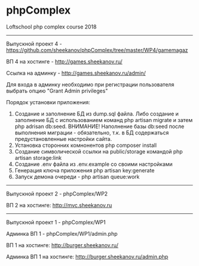 # phpComplex
Loftschool php complex course 2018

---------------------------------------------
Выпускной проект 4 - https://github.com/sheekanov/phpComplex/tree/master/WP4/gamemagaz

ВП 4 на хостинге - http://games.sheekanov.ru/

Ссылка на админку - http://games.sheekanov.ru/admin/

Для входа в админку необходимо при регистрации пользователя выбрать опцию "Grant Admin privileges"

Порядок установки приложения:
1. Создание и заполнение БД из dump.sql файла. Либо создание и заполнение БД с использованием команд php artisan migrate и затем php adrisan db:seed. 
ВНИМАНИЕ! Наполнение базы db:seed после выполнения миграции - обязательно, т.к. в БД содержаться предустановленные настройки сайта.
2. Установка сторонних комнонентов php composer install
3. Создание символической ссылки на public/storage командой php artisan storage:link
4. Создание .env файла из .env.example со своими настройками
4. Генерация ключа приложения  php artisan key:generate
5. Запуск демона очереди - php artisan queue:work

-----------------------------------------------

Выпускной проект 2 - phpComplex/WP2

ВП 2 на хостинге: http://mvc.sheekanov.ru

------------------------------------------------

Выпускной проект 1 - phpComplex/WP1

Админка ВП 1 - phpComplex/WP1/admin.php

ВП 1 на хостинге: http://burger.sheekanov.ru/

Админка ВП 1 на хостинге: http://burger.sheekanov.ru/admin.php 

